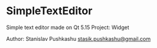 # SimpleTextEditor
Simple text editor made on Qt 5.15
Project: Widget

Author: Stanislav Pushkashu <stasik.pushkashu@gmail.com>
